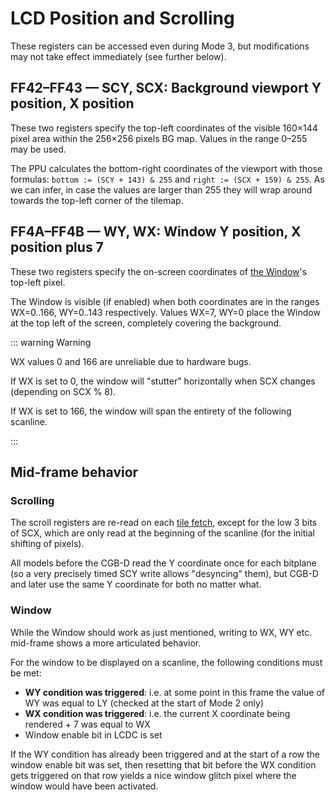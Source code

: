 
# LCD Position and Scrolling

These registers can be accessed even during Mode 3, but modifications may not take
effect immediately (see further below).

## FF42–FF43 — SCY, SCX: Background viewport Y position, X position

These two registers specify the top-left coordinates of the visible 160×144 pixel area within the
256×256 pixels BG map. Values in the range 0–255 may be used.

The PPU calculates the bottom-right coordinates of the viewport with those formulas: `bottom := (SCY + 143) & 255` and `right := (SCX + 159) & 255`.
As we can infer, in case the values are larger than 255 they will wrap around towards the top-left corner of the tilemap.

## FF4A–FF4B — WY, WX: Window Y position, X position plus 7

These two registers specify the on-screen coordinates of [the Window](#Window)'s top-left pixel.

The Window is visible (if enabled) when both coordinates are in the ranges
WX=0..166, WY=0..143 respectively. Values WX=7, WY=0 place the Window at the
top left of the screen, completely covering the background.

::: warning Warning

WX values 0 and 166 are unreliable due to hardware bugs.

If WX is set to 0, the window will "stutter" horizontally when SCX changes
(depending on SCX % 8).

If WX is set to 166, the window will span the entirety of the following
scanline.

:::

## Mid-frame behavior

### Scrolling

The scroll registers are re-read on each [tile fetch](<#Get Tile>), except for the low 3 bits of SCX, which are only read at the beginning of the scanline (for the initial shifting of pixels).

All models before the CGB-D read the Y coordinate once for each bitplane (so a very precisely timed SCY write allows "desyncing" them), but CGB-D and later use the same Y coordinate for both no matter what.

### Window

While the Window should work as just mentioned, writing to WX, WY etc. mid-frame shows a more articulated behavior.

For the window to be displayed on a scanline, the following conditions must be met:

- **WY condition was triggered**: i.e. at some point in this frame the value of WY was equal to LY (checked at the start of Mode 2 only)
- **WX condition was triggered**: i.e. the current X coordinate being rendered + 7 was equal to WX
- Window enable bit in LCDC is set

If the WY condition has already been triggered and at the start of a row the window enable bit was set,
then resetting that bit before the WX condition gets triggered on that row yields a nice window glitch pixel where the window would have been activated.

